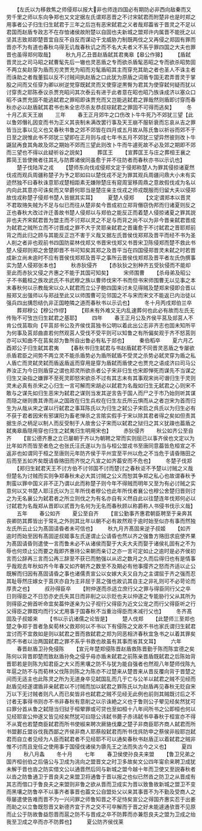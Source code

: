 <!-- { "loadSidebar": true } -->
　　【左氏以为移救焦之师侵郑以报大非也师连四国必有期防必非西向敌秦而又劳千里之师以东向争郑也又文定据左氏谓郑恶晋之不讨宋弑君而附楚非也是时郑之用事者公子归生归生弑君于三年之后岂有恶宋弑君之义者哉郑葢省于晋灵之不足以君国而赵盾专政志不在存恤诸侯故附楚以自固也夫新城之盟郑许内属晋不能抚之以坚其志致郑即楚晋宜自反不自反而谋动干戈威胁力制既两伐之又再侵之郑固有罪而晋亦不为有道也春秋乌得无讥哉春秋讥之而不名大夫者义不系乎罪四国之大夫也罪晋也虽得郑何取哉】
　　秋九月乙丑晋赵盾弑其君夷皋【皋公作獆】
　　【盾弑晋灵比之司马昭之弑曹髦先后一辙也灵恶盾之专而欲杀盾髦恶昭之专而欲杀昭势固不两立矣赵穿为盾而刃灵贾充为昭而刃髦盾昭其主而穿充其助之者也圣人不诛主者而诛助之者哉董狐以反不讨贼间执赵盾之口此犹为原盾之词盾专国无君弄晋灵于掌股之间而又任穿为卿以树逆党穿既弑灵而又使穿逆黒臀为君其为使穿弑何疑而犹以讨穿责之耶陈泰议杀贾充昭问其次泰云有进于此者意在昭也昭乃族诛成济以塞众口昭不诛贾充固不能逃弑君之罪昭即诛贾充而又岂能逃弑君之罪哉然则盾即讨穿而春秋亦必以赵盾弑其君书也朱全忠尽杀友恭叔琮弑君之罪固不可得而逃矣】
　　冬十月乙亥天王崩
　　三年
　　春王正月郊牛之口伤改卜牛牛死乃不郊犹三望【此以鲁郊僭礼因变而书为正义其丧制未满改罢行事及天王崩不服斩衰而忘哀从吉之罪皆当比事以见义也又春秋书鲁之郊不郊皆在四月或五月故从陈氏鲁以祈谷而郊不于日至之説惟此书不郊犹三望即在正月则与成七年书五月不郊犹三望异然彼则改卜牛鼷鼠再食其角故及郊之期始不郊而三望此则改卜牛而牛遽死故不必及郊之期即不郊而三望也不得以此疑祈谷之説矣】
　　葬匡王
　　【宣葬匡王与庄之葬桓王襄之葬简王皆使微者往其礼与防葬诸侯同虽愈于并不往防者而春秋亦书以示讥也】
　　楚子伐陆浑之戎
　　【楚师东向伐戎侵郑文定于侵郑称楚人为罪其侵掠诸夏然伐戎而观兵周疆称楚子为予之耶如曰以楚伐戎不足为罪其观兵周疆问鼎大小未有实迹然独不曰春秋诛意耶戎楚相距素无嫌隙楚庄有窥周室移周鼎之意故假伐戎为名以内向此其意亦可诛矣而又举爵何耶当是楚庄亲主伐戎之师戎既服而归留大夫以侵郑故伐戎称楚子侵郑书楚人皆据其实耳】
　　夏楚人侵郑
　　【文定谓郑本以晋灵不君取赂失贼为不足与似已而往从楚非矣今晋成初立郑背僭窃伪邦而归诸夏则反之正也春秋大改过许迁善故书楚人侵郑以与郑伯之能反正而着楚人侵掠诸夏之罪其説非也夫齐宋弑君晋为盟主而不讨郑以灵之不足与而背之尚不以为非今晋亲弑君晋成为弑君之贼所立而不讨晋成之罪不大于灵耶亲弑君之晋庸愈于不讨弑君之晋耶郑前背之而此归之顾与其能反正岂不害于义哉又据左氏晋侯伐郑郑及晋平而经不书为圣人削之者非也观前书四国防棐林伐郑又书晋宋伐郑又书晋宋卫陈侵郑而楚不救此书楚人侵郑则郑之舍楚即晋不书可知矣其郑之及晋平当在四国侵郑晋灵未弑之时若晋成新立尚未逾时不应有晋侯伐郑郑及晋平之事所云晋侯伐郑郑及晋平者左氏伪撰事实为楚人侵郑张本也】
　　秋赤狄侵齐
　　【赤狄狄之别种齐五受狄侵而不能却至此而赤狄又侵之齐惠之不能于其国可知矣】
　　宋师围曹
　　【杀母弟及昭公子不书戴桓之族攻武氏不书武穆之族以曹师伐宋不书而但书宋师围曹无以见事之本末春秋何以示教哉宋以众人弑君而立公子鲍四国来讨未见得贼及楚郑来侵即合晋以报郑又出强师以与郑战至此又以师围曹可见邻国之不与宋而宋文不能返已内治徒以强兵四出搆怨结仇非正国睦隣之道而春秋书以示讥也】
　　冬十月丙戌郑伯兰卒
　　葬郑穆公【穆公作缪】
　　【郑未有外难又无内乱速葬何也此必有故而左氏无传殆不可攷岂归生弑君之基耶】
　　四年
　　春王正月公及齐侯平莒及郯莒人不肯公伐莒取向【平莒郯书公及齐侯伐莒独书公明以着此出公志非齐志也固未知所平为何事及莒郯曲直若何然观莒人受伐不受平则可以知鲁之有所偏矣观于齐不怒莒则亦可以知曲不在莒矣郯为鲁所自出鲁必有私于郯也】
　　秦伯稻卒
　　夏六月乙酉郑公子归生弑其君夷
　　【春秋书归生弑君与书赵盾弑君不同晋灵恶盾之专屡欲杀盾君臣之间势不两立灵不能杀盾势必为盾所弑盾不受灵之杀势必弑灵穿为盾之私人盾亡而灵弑灵弑而盾返盾返而穿用是穿为盾弑而盾使之也贾充之语成济曰司马公养汝正为今日则盾穿之谓也郑灵所欲杀者公子宋非归生也宋即惮死而谋先不当谋之归生又染指之嫌罪不至死灵即怒宋欲杀不过有其志未有其事观宋尚可谮归生于灵则灵未必真有杀宋之心归生一言可解而宋胡必以弑君为名哉如归生无弑君之心则宋不敢与之谋先如归生恶宋为弑君之谋则当发其逆言告于国人而尸之于市乃始则听其谋而隠之继则畏其谗而从之国政在归生兵权在归生左氏所云惧而从之者岂宋为首而归生为从哉从宋之谋以行弑君之事耳陈氏以为归生之弑公子宋启之呉氏以为归生必有不获于君者因宋有邪谋阳为畜老惮杀之言隂实假手于宋以除其君者得之矣如但责其据生杀之柄足以制人而反受制于人故舍公子宋而以弑君之狱归之其义犹疎也葢盾之弑夷皋盾隠用穿也归生之弑夷归生明用宋也】
　　赤狄侵齐
　　秋公如齐公至自齐
　　【宣公德齐惠之立已屡朝于齐以为朝聘之常而实则屈已以事齐侯也文定以为比年如齐而皆至者危之也张氏汪氏遂以为当与桓公盟戎书至唐同意葢皆危桓宣之不返非也如谓同于桓之至唐则元年防齐侯于平州宜至平州以危之不当危于请昏赂田之后而至五如齐矣既请昏赂田而齐悦之凡宣之如齐葢安而不危也】
　　冬楚子伐郑
　　【郑归生弑君天王不讨方伯不讨邻国不讨而楚讨之春秋讵不予楚以讨贼之义哉但楚名为讨贼而实则争郑春秋未必大其讨贼之公义而恕其争郑之私心也故谓春秋予荆蛮以罪中国义非不正乃谓以此而称楚子则今年不得贼而明年又至为有必讨贼之实意何以又书楚人耶汪氏以为三年所伐者穆公也此年所伐者襄公也穆公舍楚归晋则讨之为无名襄公为弑君者之所立则伐之为有名亦自有义然自此以往楚连年伐郑何必以讨弑君为名哉郑从晋即以贰晋为名何为无名而春秋顾以称爵称人书侵书伐示义哉】
　　五年
　　春公如齐
　　夏公至自齐
　　【宣公勤事齐惠君朝臣聘至于亲奔其丧卿防其葬皆出于常礼之外则其比年以朝不必有故然观于逾时始至似亦有事而然独左氏所云止公为髙固请昏者未可信也】
　　秋九月齐髙固来逆子叔姬
　　【如齐逾时而始至因有髙固逆叔姬事左氏遂谓止公请昏也然以齐之强鲁方赂田求庇使齐果为髙固请昏则遣使一言而鲁未必不从诸侯而娶于大夫大夫而娶于诸侯礼固有之不为辱也何烦止公而要之哉即齐惠待公来朝而亲订之亦一言可定如止之逾时是必齐侯初言而公辞再三言而公再三辞至不获已而勉强以从迟之数月之久而后得归也有是情事乎哉观去年秋如齐今年春又如齐朝齐之数至不及期必有他事撄齐之怒而齐适以止公既解而归因有髙固请昏之事也诸儒责宣公以女嫁大夫又自为之主谓屈于齐之强而忍其耻辱然庄嫁女于莒庆亦自为主非屈于莒之强也故讥其自主之非礼则可不必苛论而厚责之也】
　　叔孙得臣卒
　　【附仲遂而杀适立庶行父之罪与得臣同行父之卒日则得臣之不日恐亦史氏失其日而非削之以示贬也夫以仲遂之专能胁行父从其所为则得臣之俯首听命宜矣葢仲遂亲为公子视行父得臣为近文公宠之而行父得臣听之行父得臣之罪既均而行父尤用事于国春秋不当重治得臣而末减行父也】
　　冬齐髙固及子叔姬来
　　【书以示讥诸儒之论皆是】
　　楚人伐郑
　　【此楚师三至郑也楚之争郑于晋者急矣荀林父救郑何以不书以下有侵陈之文故不书也家氏谓归生弑君宜讨而不宜救如是则以弑君之晋而救弑君之郑为同恶相济春秋宜急书之以着其罪矣而不书者以治两国弑君之罪不系乎书救也故虽有其事而省其文耳】
　　六年
　　春晋赵盾卫孙免侵陈
　　【宣元年楚郑侵陈晋赵盾救陈晋勤于陈而陈宜德之矣陈何以背晋即楚而致赵盾孙免之侵乎毋亦盾未弑君之前陈亲晋盾既弑君之后陈始背晋耶若是则陈为知君臣之大义而黑壤之防不与犹为能自强者也然观八年楚师伐陈九年扈之防不与而荀林父伐陈则陈之为陈亦不过楚来从楚晋来从晋反覆向背于晋楚之间而无适主也此陈灵之所为无道身卒见弑国乱而几于亡与公羊以弑君之贼不见经而赵盾见经遂谓盾非亲弑君以不讨贼而加以弑君之罪陈氏以为赵盾再见春秋无贬自宋万以下无讨贼者则凡人而已矣皆非也弑君之贼不见经无此例也前则其贼既讨后之不讨者无事得书则亦不书非春秋有意削之以示诛絶之义也于鲁则公子翚见经矣然犹可曰罪分首从鲁之弑隠当归狱于桓翚罪或可贷也至如桓十八年间所书之公即桓也何以见经耶宣公仲遂又皆见经矣然犹可曰隠公讳弑书薨子赤讳弑书卒春秋于桓宣亦不得不从寛也若楚商臣弑君而所书使椒来聘次厥貉伐麇之楚子非商臣耶齐商人弑君而所书盟郪丘盟谷伐我西鄙之齐侯非商人耶蔡般弑君而所书伐呉防申之蔡侯非般耶岂弑君而自立者见经为人臣而弑君者不见经耶不可以通矣春秋书赵盾正以着弑君之贼非惟不讨而且宠任之使用事于国侵伐诸侯为隳先王之法而失古今之义也】
　　夏四月
　　秋八月螽
　　冬十月
　　七年
　　春卫侯使孙良夫来盟
　　【鲁卫兄弟之国齐桓创伯之后僖公与卫成为洮向之盟晋文之时卫多故矣文公四年甯俞来聘卫成犹未解于晋也沓之防实借文公以通晋然后同与新城之盟今越十年而卫使又至説春秋者以沓之防鲁通卫于晋良夫之来盟卫将通鲁于晋以报之也似已然沓之防卫之从晋成有其志而借口于鲁良夫之来盟则非鲁之欲从晋而卫成实为晋以致鲁故新城之盟卫不变而黑壤之防鲁卒不以事齐者事晋也葢文公自盟处父以来其事晋不为不勤及受商人之辱屡遣使告难而晋不为一兴问罪之师鲁知晋之不足恃矣宣公之得国齐惠实忍于出姜而助之以立鲁既怨晋又新德齐宜于齐之交不可卒解而于晋之好未能遽通欤晋不见原而止公于防故鲁益怨晋而扈之防不与晋成之卒不防葬而亦兼怨良夫之盟为卫成之绐我至卫成之卒而亦不防葬也】
　　夏公防齐侯伐莱
